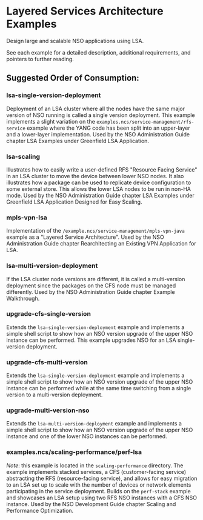 Layered Services Architecture Examples
======================================

Design large and scalable NSO applications using LSA.

See each example for a detailed description, additional requirements, and
pointers to further reading.

Suggested Order of Consumption:
-------------------------------

### lsa-single-version-deployment
Deployment of an LSA cluster where all the nodes have the same major version of
NSO running is called a single version deployment. This example implements a
slight variation on the `examples.ncs/service-management/rfs-service` example
where the YANG code has been split into an upper-layer and a
lower-layer implementation. Used by the NSO Administration Guide chapter LSA
Examples under Greenfield LSA Application.

### lsa-scaling
Illustrates how to easily write a user-defined RFS "Resource Facing Service" in
an LSA cluster to move the device between lower NSO nodes. It also illustrates
how a package can be used to replicate device configuration to some external
store. This allows the lower LSA nodes to be run in non-HA mode. Used by the
NSO Administration Guide chapter LSA Examples under Greenfield LSA Application
Designed for Easy Scaling.

### mpls-vpn-lsa
Implementation of the `/example.ncs/service-management/mpls-vpn-java` example
as a "Layered Service Architecture". Used by the NSO Administration Guide
chapter Rearchitecting an Existing VPN Application for LSA.

### lsa-multi-version-deployment
If the LSA cluster node versions are different, it is called a multi-version
deployment since the packages on the CFS node must be managed differently. Used
by the NSO Administration Guide chapter Example Walkthrough.

### upgrade-cfs-single-version
Extends the `lsa-single-version-deployment` example and implements a simple
shell script to show how an NSO version upgrade of the upper NSO instance can
be performed. This example upgrades NSO for an LSA single-version deployment.

### upgrade-cfs-multi-version
Extends the `lsa-single-version-deployment` example and implements a simple
shell script to show how an NSO version upgrade of the upper NSO instance can
be performed while at the same time switching from a single version to a
multi-version deployment.

### upgrade-multi-version-nso
Extends the `lsa-multi-version-deployment` example and implements a simple
shell script to show how an NSO version upgrade of the upper NSO instance and
one of the lower NSO instances can be performed.

### examples.ncs/scaling-performance/perf-lsa
*Note*: this example is located in the `scaling-performance` directory. The
example implements stacked services, a CFS (customer-facing service)
abstracting the RFS (resource-facing service), and allows for easy migration to
an LSA set up to scale with the number of devices or network elements
participating in the service deployment. Builds on the `perf-stack` example and
showcases an LSA setup using two RFS NSO instances with a CFS NSO instance.
Used by the NSO Development Guide chapter Scaling and Performance Optimization.